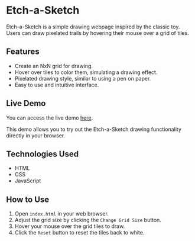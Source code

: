 # Etch-a-Sketch

Etch-a-Sketch is a simple drawing webpage inspired by the classic toy. Users can draw pixelated trails by hovering their mouse over a grid of tiles.

## Features

- Create an NxN grid for drawing.
- Hover over tiles to color them, simulating a drawing effect.
- Pixelated drawing style, similar to using a pen on paper.
- Easy to use and intuitive interface.
  
## Live Demo

You can access the live demo [here](https://norenzl.github.io/Etch-a-Sketch/).

This demo allows you to try out the Etch-a-Sketch drawing functionality directly in your browser.

## Technologies Used

- HTML
- CSS
- JavaScript

## How to Use

1. Open `index.html` in your web browser.
2. Adjust the grid size by clicking the `Change Grid Size` button.
3. Hover your mouse over the grid tiles to draw.
4. Click the `Reset` button to reset the tiles back to white.
